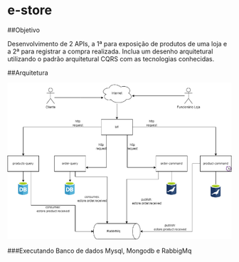 # e-store

##Objetivo

Desenvolvimento de 2 APIs, a 1ª para exposição de produtos de uma loja e a 2ª para registrar a compra realizada.
Inclua um desenho arquitetural utilizando o padrão arquitetural CQRS com as tecnologias conhecidas.

##Arquitetura

![Arquitetura](https://github.com/dsamuel32/e-store/blob/master/diagrama/diagrama.png)

###Executando Banco de dados Mysql, Mongodb e RabbigMq 


